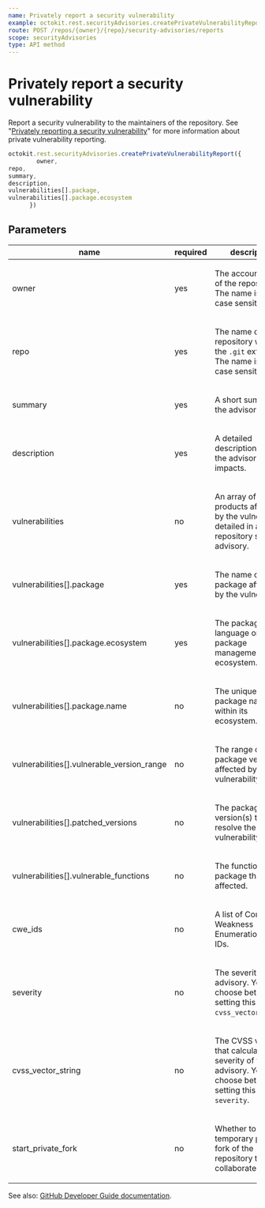 ```yaml
---
name: Privately report a security vulnerability
example: octokit.rest.securityAdvisories.createPrivateVulnerabilityReport({ owner, repo, summary, description, vulnerabilities[].package, vulnerabilities[].package.ecosystem })
route: POST /repos/{owner}/{repo}/security-advisories/reports
scope: securityAdvisories
type: API method
---
```


# Privately report a security vulnerability

Report a security vulnerability to the maintainers of the repository.
See "[Privately reporting a security vulnerability](https://docs.github.com/code-security/security-advisories/guidance-on-reporting-and-writing/privately-reporting-a-security-vulnerability)" for more information about private vulnerability reporting.

```js
octokit.rest.securityAdvisories.createPrivateVulnerabilityReport({
        owner,
repo,
summary,
description,
vulnerabilities[].package,
vulnerabilities[].package.ecosystem
      })
```

## Parameters

<table>
  <thead>
    <tr>
      <th>name</th>
      <th>required</th>
      <th>description</th>
    </tr>
  </thead>
  <tbody>
    <tr><td>owner</td><td>yes</td><td>

The account owner of the repository. The name is not case sensitive.

</td></tr>
<tr><td>repo</td><td>yes</td><td>

The name of the repository without the `.git` extension. The name is not case sensitive.

</td></tr>
<tr><td>summary</td><td>yes</td><td>

A short summary of the advisory.

</td></tr>
<tr><td>description</td><td>yes</td><td>

A detailed description of what the advisory impacts.

</td></tr>
<tr><td>vulnerabilities</td><td>no</td><td>

An array of products affected by the vulnerability detailed in a repository security advisory.

</td></tr>
<tr><td>vulnerabilities[].package</td><td>yes</td><td>

The name of the package affected by the vulnerability.

</td></tr>
<tr><td>vulnerabilities[].package.ecosystem</td><td>yes</td><td>

The package's language or package management ecosystem.

</td></tr>
<tr><td>vulnerabilities[].package.name</td><td>no</td><td>

The unique package name within its ecosystem.

</td></tr>
<tr><td>vulnerabilities[].vulnerable_version_range</td><td>no</td><td>

The range of the package versions affected by the vulnerability.

</td></tr>
<tr><td>vulnerabilities[].patched_versions</td><td>no</td><td>

The package version(s) that resolve the vulnerability.

</td></tr>
<tr><td>vulnerabilities[].vulnerable_functions</td><td>no</td><td>

The functions in the package that are affected.

</td></tr>
<tr><td>cwe_ids</td><td>no</td><td>

A list of Common Weakness Enumeration (CWE) IDs.

</td></tr>
<tr><td>severity</td><td>no</td><td>

The severity of the advisory. You must choose between setting this field or `cvss_vector_string`.

</td></tr>
<tr><td>cvss_vector_string</td><td>no</td><td>

The CVSS vector that calculates the severity of the advisory. You must choose between setting this field or `severity`.

</td></tr>
<tr><td>start_private_fork</td><td>no</td><td>

Whether to create a temporary private fork of the repository to collaborate on a fix.

</td></tr>
  </tbody>
</table>

See also: [GitHub Developer Guide documentation](https://docs.github.com/rest/security-advisories/repository-advisories#privately-report-a-security-vulnerability).
